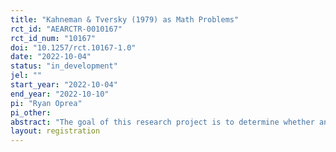 ```yaml
---
title: "Kahneman & Tversky (1979) as Math Problems"
rct_id: "AEARCTR-0010167"
rct_id_num: "10167"
doi: "10.1257/rct.10167-1.0"
date: "2022-10-04"
status: "in_development"
jel: ""
start_year: "2022-10-04"
end_year: "2022-10-10"
pi: "Ryan Oprea"
pi_other:
abstract: "The goal of this research project is to determine whether anomalies arising in well-known binary choices between lotteries also arise in binary choices between equations describing the expected values of the same lotteries. For the set of choices, we focus on scaled versions of all relevant choices reported in “Prospect Theory: An Analysis of Decision under Risk” (Kahneman & Tversky, 1979)."
layout: registration
---
```


